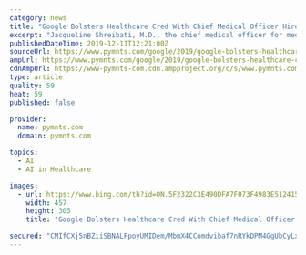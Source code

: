 ```yaml
---
category: news
title: "Google Bolsters Healthcare Cred With Chief Medical Officer Hire"
excerpt: "Jacqueline Shreibati, M.D., the chief medical officer for medical device and artificial intelligence (AI) startup AliveCor ... Google is working with Ascension, the second-largest healthcare system in the country, to help with “Project Nightingale,” which involves data from millions of people across 21 states. The data collected includes ..."
publishedDateTime: 2019-12-11T12:21:00Z
sourceUrl: https://www.pymnts.com/google/2019/google-bolsters-healthcare-cred-with-chief-medical-officer-hire/
ampUrl: https://www.pymnts.com/google/2019/google-bolsters-healthcare-cred-with-chief-medical-officer-hire/amp/
cdnAmpUrl: https://www-pymnts-com.cdn.ampproject.org/c/s/www.pymnts.com/google/2019/google-bolsters-healthcare-cred-with-chief-medical-officer-hire/amp/
type: article
quality: 59
heat: 59
published: false

provider:
  name: pymnts.com
  domain: pymnts.com

topics:
  - AI
  - AI in Healthcare

images:
  - url: https://www.bing.com/th?id=ON.5F2322C3E490DFA7F073F4983E512415
    width: 457
    height: 305
    title: "Google Bolsters Healthcare Cred With Chief Medical Officer Hire"

secured: "CMIfCXj5nBZiiSBNALFpoyUMIDem/MbmX4CComdvibaf7nRYkDPM4GgUbCyLxBuoAtfCx6yyi4Muf3j0IaxSYfkgFpSVGKjZXT2BezdMII/94DLizN9KkrhahlbVOJ6G4tYaOkkhwxPdkMjlnE5QNw+YDY/wwFtDR9xhWimn4LzjAG3b7IFfrEiFtpSZ0DYI293VC3vMxt6UPTz/x3CO6vCcUsQhjTabyqic4r9e6ztiV1n4XS4OFI9WEQU+qcgWN0jhMNNPETJsqAXobPvNIw==;rey2Gs6OZ+yBa8ZYtbjUPQ=="
---
```


